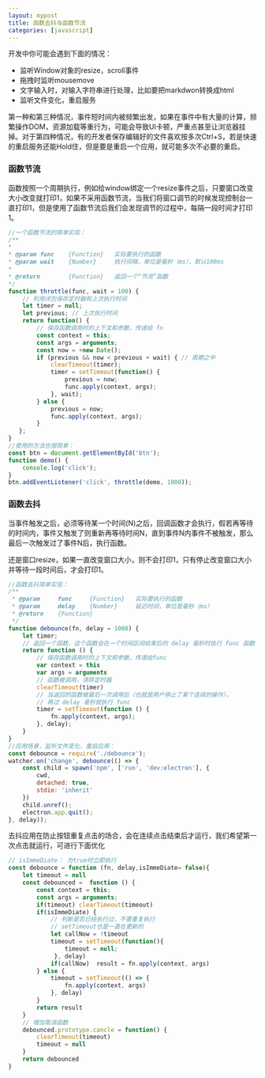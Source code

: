 ```yaml
---
layout: mypost
title: 函数去抖与函数节流
categories: [javascript]
---
```


开发中你可能会遇到下面的情况：

- 监听Window对象的resize，scroll事件
- 拖拽时监听mousemove
- 文字输入时，对输入字符串进行处理，比如要把markdwon转换成html
- 监听文件变化，重启服务

第一种和第三种情况，事件短时间内被频繁出发，如果在事件中有大量的计算，频繁操作DOM，资源加载等重行为，可能会导致UI卡顿，严重点甚至让浏览器挂掉。对于第四种情况，有的开发者保存编辑好的文件喜欢按多次Ctrl+S，若是快速的重启服务还能Hold住，但是要是重启一个应用，就可能多次不必要的重启。


### 函数节流
函数按照一个周期执行，例如给window绑定一个resize事件之后，只要窗口改变大小改变就打印1，如果不采用函数节流，当我们将窗口调节的时候发现控制台一直打印1，但是使用了函数节流后我们会发现调节的过程中，每隔一段时间才打印1。
```javascript
//一个函数节流的简单实现：
/**
*
* @param func    {Function}   实际要执行的函数
* @param wait    {Number}     执行间隔，单位是毫秒（ms），默认100ms
*
* @return        {Function}   返回一个“节流”函数
*/
function throttle(func, wait = 100) {
	// 利用闭包保存定时器和上次执行时间
	let timer = null;
	let previous; // 上次执行时间
	return function() {
		// 保存函数调用时的上下文和参数，传递给 fn
		const context = this;
		const args = arguments;
		const now = +new Date();
		if (previous && now < previous + wait) { // 周期之中
			clearTimeout(timer);
			timer = setTimeout(function() {
				previous = now;
				func.apply(context, args);
			}, wait);
		} else {
			previous = now;
			func.apply(context, args);
		}
   };
}
//使用的方法也很简单：
const btn = document.getElementById('btn');
function demo() {
	console.log('click');
}
btn.addEventListener('click', throttle(demo, 1000));
```

### 函数去抖
当事件触发之后，必须等待某一个时间(N)之后，回调函数才会执行，假若再等待的时间内，事件又触发了则重新再等待时间N，直到事件N内事件不被触发，那么最后一次触发过了事件N后，执行函数。

还是窗口resize，如果一直改变窗口大小，则不会打印1，只有停止改变窗口大小并等待一段时间后，才会打印1。
```javascript
//函数去抖简单实现：
/**
 * @param     func     {Function}   实际要执行的函数
 * @param     delay    {Number}     延迟时间，单位是毫秒（ms）
 * @return    {Function}
 */
function debounce(fn, delay = 1000) {
	let timer;
	// 返回一个函数，这个函数会在一个时间区间结束后的 delay 毫秒时执行 func 函数
	return function () {
		// 保存函数调用时的上下文和参数，传递给func
		var context = this
		var args = arguments
		// 函数被调用，清除定时器
		clearTimeout(timer)
		// 当返回的函数被最后一次调用后（也就是用户停止了某个连续的操作），
		// 再过 delay 毫秒就执行 func
		timer = setTimeout(function () {
			fn.apply(context, args);
		}, delay);
	}
}
//应用场景，监听文件变化，重启应用：
const debounce = require('./debounce');
watcher.on('change', debounce(() => {
	const child = spawn('npm', ['run', 'dev:electron'], {
		cwd,
		detached: true,
		stdio: 'inherit'
	})
	child.unref();
	electron.app.quit();
}, delay));
```

去抖应用在防止按钮重复点击的场合，会在连续点击结束后才运行，我们希望第一次点击就运行，可进行下面优化

```javascript
// isImmeDiate： 为true时立即执行
const debounce = function (fn, delay,isImmeDiate= false){
    let timeout = null
    const debounced =  function () {
        const context = this;
        const args = arguments;
        if(timeout) clearTimeout(timeout)
        if(isImmeDiate) {
            // 判断是否已经执行过，不要重复执行
            // setTimeout也是一直在更新的
            let callNow = !timeout
            timeout = setTimeout(function(){
                timeout = null;
             }, delay)
            if(callNow)  result = fn.apply(context, args)
        } else {
            timeout = setTimeout(() => {
                fn.apply(context, args)
            }, delay)
        }
        return result
    }
	// 增加取消函数
    debounced.prototype.cancle = function() {
        clearTimeout(timeout)
        timeout = null
    }
    return debounced
}
```
